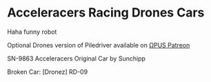 # Acceleracers Racing Drones Cars

Haha funny robot

Optional Drones version of Piledriver available on [ΩPUS Patreon](https://www.patreon.com/omegapus)

SN-9863 Acceleracers Original Car by Sunchipp

Broken Car: [Dronez] RD-09
